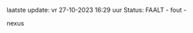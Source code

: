 laatste update: 
vr 27-10-2023 16:29   uur 
Status: FAALT - fout - 
<div class="service R">nexus</div>